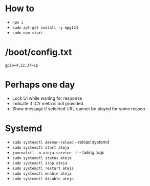 # How to

- `npm i`
- `sudo apt-get install -y mpg123`
- `sudo npm start`

# /boot/config.txt

`gpio=4,22,27=ip`

# Perhaps one day

- Lock UI while waiting for response
- Indicate if ICY meta is not provided
- Show message if selected URL cannot be played for some reason

# Systemd

- `sudo systemctl daemon-reload` - reload systemd
- `sudo systemctl start ateja`
- `journalctl -u ateja.service -f` - tailing logs
- `sudo systemctl status ateja`
- `sudo systemctl stop ateja`
- `sudo systemctl restart ateja`
- `sudo systemctl enable ateja`
- `sudo systemctl disable ateja`

